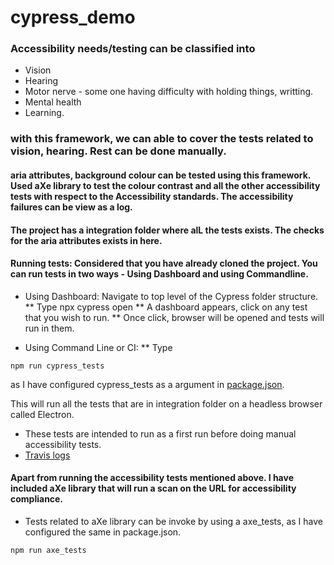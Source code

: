 # cypress_demo

### Accessibility needs/testing can be classified into 

* Vision
* Hearing
* Motor nerve - some one having difficulty with holding things, writting.
* Mental health
* Learning.

### with this framework, we can able to cover the tests related to vision, hearing. Rest can be done manually.

####  aria attributes, background colour can be tested using this framework. Used aXe library to test the colour contrast and all the other accessibility tests with respect to the Accessibility standards. The accessibility failures can be view as a log.

#### The project has a integration folder where alL the tests exists. The checks for the aria attributes exists in here.

#### Running tests: Considered that you have already cloned the project. You can run tests in two ways - Using Dashboard and using Commandline.


* Using Dashboard: Navigate to top level of the Cypress folder structure. 
** Type npx cypress open 
** A dashboard appears, click on any test that you wish to run. 
** Once click, browser will be opened and tests will run in them.

* Using Command Line or CI:
** Type 
```
npm run cypress_tests
```
as I have configured cypress_tests as a argument in [package.json](https://github.com/psuryateja123/cypress_meetup_demo/blob/master/package.json).


This will run all the tests that are in integration folder on a headless browser called Electron.


* These tests are intended to run as a first run before doing manual accessibility tests.
* [Travis logs](https://github.com/psuryateja123/cypress_meetup_demo/blob/master/travis_logs.png) 

#### Apart from running the accessibility tests mentioned above. I have included aXe library that will run a scan on the URL for accessibility compliance. 

* Tests related to aXe library can be invoke by using a axe_tests, as I have configured the same in package.json. 

```
npm run axe_tests
```
